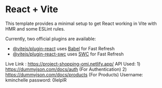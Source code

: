 # React + Vite

This template provides a minimal setup to get React working in Vite with HMR and some ESLint rules.

Currently, two official plugins are available:

- [@vitejs/plugin-react](https://github.com/vitejs/vite-plugin-react/blob/main/packages/plugin-react/README.md) uses [Babel](https://babeljs.io/) for Fast Refresh
- [@vitejs/plugin-react-swc](https://github.com/vitejs/vite-plugin-react-swc) uses [SWC](https://swc.rs/) for Fast Refresh


Live Link : https://project-shopping-omi.netlify.app/
API Used: 1) https://dummyjson.com/docs/auth (For Authentication)
          2) https://dummyjson.com/docs/products (For Products)
Username: kminchelle
password: 0lelplR

